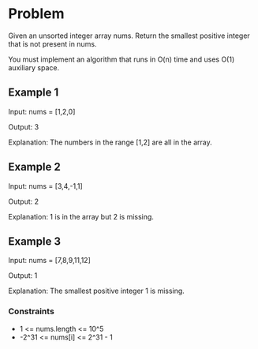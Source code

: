 # Problem

Given an unsorted integer array nums. Return the smallest positive integer that is not present in nums.

You must implement an algorithm that runs in O(n) time and uses O(1) auxiliary space.

## Example 1

Input: nums = [1,2,0]

Output: 3

Explanation: The numbers in the range [1,2] are all in the array.

## Example 2

Input: nums = [3,4,-1,1]

Output: 2

Explanation: 1 is in the array but 2 is missing.

## Example 3

Input: nums = [7,8,9,11,12]

Output: 1

Explanation: The smallest positive integer 1 is missing.
 
### Constraints

- 1 <= nums.length <= 10^5
- -2^31 <= nums[i] <= 2^31 - 1

